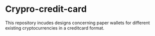 # Crypro-credit-card
This repository incudes designs concerning paper wallets for different existing cryptocurrencies in a creditcard format.
